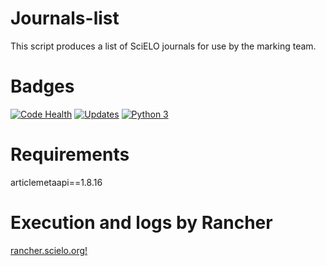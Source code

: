 # Journals-list
This script produces a list of SciELO journals for use by the marking team.


# Badges
[![Code Health](https://landscape.io/github/scieloorg/journals-list/master/landscape.svg?style=flat)](https://landscape.io/github/scieloorg/journals-list/master)
[![Updates](https://pyup.io/repos/github/scieloorg/journals-list/shield.svg)](https://pyup.io/repos/github/scieloorg/journals-list/)
[![Python 3](https://pyup.io/repos/github/scieloorg/journals-list/python-3-shield.svg)](https://pyup.io/repos/github/scieloorg/journals-list/)


# Requirements
articlemetaapi==1.8.16

# Execution and logs by Rancher 
[rancher.scielo.org!](http://rancher.scielo.org)
